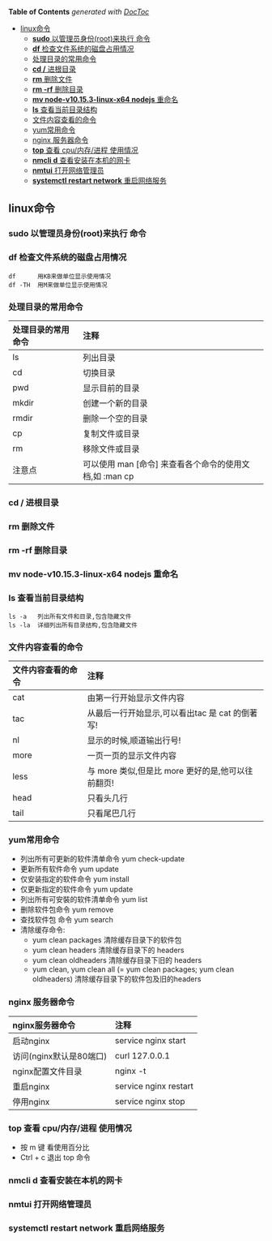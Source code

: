 <!-- START doctoc generated TOC please keep comment here to allow auto update -->
<!-- DON'T EDIT THIS SECTION, INSTEAD RE-RUN doctoc TO UPDATE -->
**Table of Contents**  *generated with [DocToc](https://github.com/thlorenz/doctoc)*

- [linux命令](#linux%E5%91%BD%E4%BB%A4)
  - [**sudo** 以管理员身份(root)来执行 命令](#sudo-%E4%BB%A5%E7%AE%A1%E7%90%86%E5%91%98%E8%BA%AB%E4%BB%BDroot%E6%9D%A5%E6%89%A7%E8%A1%8C-%E5%91%BD%E4%BB%A4)
  - [**df** 检查文件系统的磁盘占用情况](#df-%E6%A3%80%E6%9F%A5%E6%96%87%E4%BB%B6%E7%B3%BB%E7%BB%9F%E7%9A%84%E7%A3%81%E7%9B%98%E5%8D%A0%E7%94%A8%E6%83%85%E5%86%B5)
  - [处理目录的常用命令](#%E5%A4%84%E7%90%86%E7%9B%AE%E5%BD%95%E7%9A%84%E5%B8%B8%E7%94%A8%E5%91%BD%E4%BB%A4)
  - [**cd /** 进根目录](#cd--%E8%BF%9B%E6%A0%B9%E7%9B%AE%E5%BD%95)
  - [**rm**   删除文件](#rm---%E5%88%A0%E9%99%A4%E6%96%87%E4%BB%B6)
  - [**rm -rf**  删除目录](#rm--rf--%E5%88%A0%E9%99%A4%E7%9B%AE%E5%BD%95)
  - [**mv node-v10.15.3-linux-x64 nodejs**   重命名](#mv-node-v10153-linux-x64-nodejs---%E9%87%8D%E5%91%BD%E5%90%8D)
  - [**ls** 查看当前目录结构](#ls-%E6%9F%A5%E7%9C%8B%E5%BD%93%E5%89%8D%E7%9B%AE%E5%BD%95%E7%BB%93%E6%9E%84)
  - [文件内容查看的命令](#%E6%96%87%E4%BB%B6%E5%86%85%E5%AE%B9%E6%9F%A5%E7%9C%8B%E7%9A%84%E5%91%BD%E4%BB%A4)
  - [yum常用命令](#yum%E5%B8%B8%E7%94%A8%E5%91%BD%E4%BB%A4)
  - [nginx 服务器命令](#nginx-%E6%9C%8D%E5%8A%A1%E5%99%A8%E5%91%BD%E4%BB%A4)
  - [**top** 查看 cpu/内存/进程 使用情况](#top-%E6%9F%A5%E7%9C%8B-cpu%E5%86%85%E5%AD%98%E8%BF%9B%E7%A8%8B-%E4%BD%BF%E7%94%A8%E6%83%85%E5%86%B5)
  - [**nmcli d** 查看安装在本机的网卡](#nmcli-d-%E6%9F%A5%E7%9C%8B%E5%AE%89%E8%A3%85%E5%9C%A8%E6%9C%AC%E6%9C%BA%E7%9A%84%E7%BD%91%E5%8D%A1)
  - [**nmtui** 打开网络管理员](#nmtui-%E6%89%93%E5%BC%80%E7%BD%91%E7%BB%9C%E7%AE%A1%E7%90%86%E5%91%98)
  - [**systemctl restart network** 重启网络服务](#systemctl-restart-network-%E9%87%8D%E5%90%AF%E7%BD%91%E7%BB%9C%E6%9C%8D%E5%8A%A1)

<!-- END doctoc generated TOC please keep comment here to allow auto update -->


## linux命令

### **sudo** 以管理员身份(root)来执行 命令

### **df** 检查文件系统的磁盘占用情况

```
df      用KB来做单位显示使用情况
df -TH  用M来做单位显示使用情况
```

### 处理目录的常用命令
|处理目录的常用命令 |注释|
|:----|:-------|
|ls|        列出目录|
|cd|        切换目录| 
|pwd|       显示目前的目录| 
|mkdir|     创建一个新的目录| 
|rmdir|     删除一个空的目录| 
|cp|        复制文件或目录| 
|rm|        移除文件或目录| 
|注意点|     可以使用 man [命令] 来查看各个命令的使用文档,如 :man cp|

### **cd /** 进根目录

### **rm**   删除文件

### **rm -rf**  删除目录

### **mv node-v10.15.3-linux-x64 nodejs**   重命名

### **ls** 查看当前目录结构
```
ls -a   列出所有文件和目录,包含隐藏文件
ls -la  详细列出所有目录结构,包含隐藏文件
```

### 文件内容查看的命令
|文件内容查看的命令 |注释|
|:----|:-------|
|cat|    由第一行开始显示文件内容| 
|tac|    从最后一行开始显示,可以看出tac 是 cat 的倒著写!| 
|nl|     显示的时候,顺道输出行号!| 
|more|   一页一页的显示文件内容| 
|less|   与 more 类似,但是比 more 更好的是,他可以往前翻页!| 
|head|   只看头几行| 
|tail|   只看尾巴几行|


### yum常用命令 
- 列出所有可更新的软件清单命令    yum check-update 
- 更新所有软件命令               yum update 
- 仅安装指定的软件命令            yum install <package name> 
- 仅更新指定的软件命令            yum update <package name> 
- 列出所有可安裝的软件清单命令     yum list 
- 删除软件包命令                 yum remove <package name> 
- 查找软件包 命令                yum search <keyword> 
- 清除缓存命令: 
    - yum clean packages       清除缓存目录下的软件包 
    - yum clean headers        清除缓存目录下的 headers 
    - yum clean oldheaders     清除缓存目录下旧的 headers 
    - yum clean, yum clean all (= yum clean packages; yum clean oldheaders)  清除缓存目录下的软件包及旧的headers


### nginx 服务器命令 
|nginx服务器命令 |注释|
|:----|:-------|
|启动nginx|               service nginx start| 
|访问(nginx默认是80端口)|  curl 127.0.0.1| 
|nginx配置文件目录|        nginx -t| 
|重启nginx|               service nginx restart| 
|停用nginx|               service nginx stop|

### **top** 查看 cpu/内存/进程 使用情况
- 按 m 键 看使用百分比
- Ctrl + c 退出 top 命令

### **nmcli d** 查看安装在本机的网卡

### **nmtui** 打开网络管理员

### **systemctl restart network** 重启网络服务
